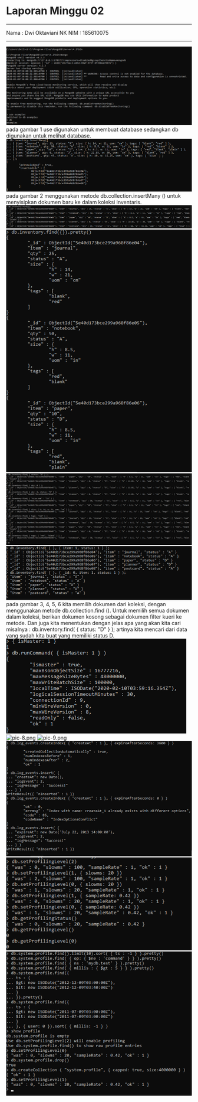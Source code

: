 # Laporan Minggu 02
----

Nama : Dwi Oktaviani NK
NIM : 185610075

----

![pic-1.png](pic1.png)
pada gambar 1 use digunakan untuk membuat database sedangkan db digunakan untuk melihat database.
![pic-2.png](pic2.png)
pada gambar 2 menggunakan metode db.collection.insertMany () untuk menyisipkan dokumen baru ke dalam koleksi inventaris.
![pic-3.png](pic3.png)
![pic-4.png](pic4.png)
![pic-5.png](pic5.png)
![pic-6.png](pic6.png)
pada gambar 3, 4, 5, 6 kita memilih dokumen dari koleksi, dengan menggunakan metode db.collection.find (). Untuk memilih semua dokumen dalam koleksi, berikan dokumen kosong sebagai dokumen filter kueri ke metode. Dan juga kita menentukan dengan jelas apa yang akan kita cari misalnya : db.inventory.find( { status: "D" } ); artinya kita mencari dari data yang sudah kita buat yang memiliki status D.
![pic-7.png](tgs1.png)
![pic-8.png](tg2.png)
![pic-9.png](tg3.png)
![pic-10.png](tgs4.png)
![pic-11.png](tgs5.png)
![pic-12.png](tgs6.png)